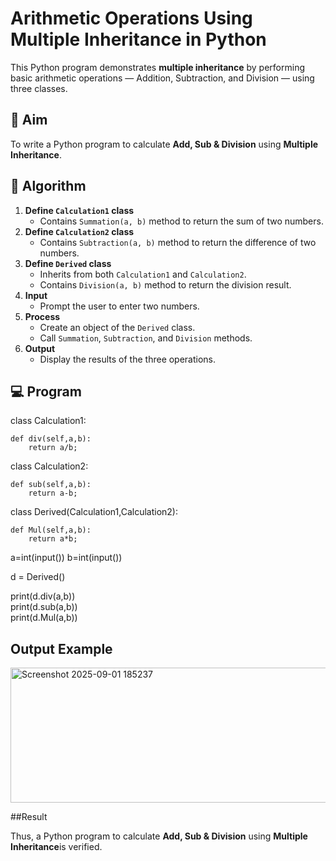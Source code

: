 # Arithmetic Operations Using Multiple Inheritance in Python

This Python program demonstrates **multiple inheritance** by performing basic arithmetic operations — Addition, Subtraction, and Division — using three classes.

## 🎯 Aim

To write a Python program to calculate **Add, Sub & Division** using **Multiple Inheritance**.

## 🧠 Algorithm

1. **Define `Calculation1` class**
   - Contains `Summation(a, b)` method to return the sum of two numbers.
2. **Define `Calculation2` class**
   - Contains `Subtraction(a, b)` method to return the difference of two numbers.
3. **Define `Derived` class**
   - Inherits from both `Calculation1` and `Calculation2`.
   - Contains `Division(a, b)` method to return the division result.
4. **Input**
   - Prompt the user to enter two numbers.
5. **Process**
   - Create an object of the `Derived` class.
   - Call `Summation`, `Subtraction`, and `Division` methods.
6. **Output**
   - Display the results of the three operations.

## 💻 Program 
class Calculation1:  

    def div(self,a,b):  
        return a/b;  
class Calculation2:  

    def sub(self,a,b):  
        return a-b;  
class Derived(Calculation1,Calculation2):  

    def Mul(self,a,b):  
        return a*b;  
a=int(input())
b=int(input())

d = Derived()  

print(d.div(a,b))  
print(d.sub(a,b))  
print(d.Mul(a,b))  

## Output Example

<img width="568" height="216" alt="Screenshot 2025-09-01 185237" src="https://github.com/user-attachments/assets/f8bf6ed1-3aee-4562-8f45-fd1671e10b0f" />

##Result

Thus, a Python program to calculate **Add, Sub & Division** using **Multiple Inheritance**is verified.

